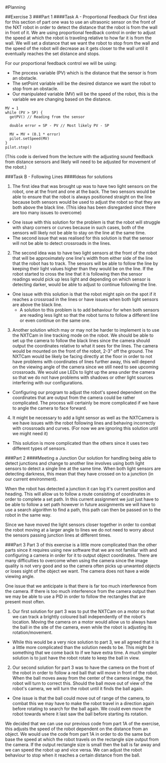 #Planning

##Exercise 3
###Part 1
####Task A - Proportional Feedback
Our first idea for this section of part one was to use an ultrasonic sensor on the front of the NXT robot in order to
detect the distance that the robot is from the wall in front of it.
We are using proportional feedback control in order to adjust the speed at which the robot is traveling relative to how
far it is from the wall.
We will set a distance that we want the robot to stop from the wall and the speed of the robot will decrease as it
gets closer to the wall until it eventually reaches the set distance and stops.

For our proportional feedback control we will be using:
* The process variable (PV) which is the distance that the sensor is from an obstacle.
* The setPoint variable will be the desired distance we want the robot to stop from an obstacle.
* Our manipulated variable (MV) will be the speed of the robot, this is the variable we are changing based on the distance.

```
MV = 1
while (PV > SP) {
  getPV() // Reading from the sensor
  
  double error = SP - PV // Most likely PV - SP
  
  MV = MV + (0.1 * error)
  pilot.setSpeed(MV)
}
pilot.stop()
```
(This code is derived from the lecture with the adjusting sound feedback from distance sensors and likely will need to be adjusted for movement of the robot.)


###Task B - Following Lines
####Ideas for solutions
1. The first idea that was brought up was to have two light sensors on the robot, one at the front and one at the back. The two sensors would be able to ensure that the robot is always positioned straight on the line because both sensors would be used to adjust the robot so that they are both above the black line.
(This idea has been disregarded since there are too many issues to overcome)
  * One issue with this solution for the problem is that the robot will struggle with sharp corners or curves because in such cases, both of the sensors will likely not be able to stay on the line at the same time.
  * The second issue that was realised for this solution is that the sensor will not be able to detect crossroads in the lines.
2. The second idea was to have two light sensors at the front of the robot that will be approximately one line's width from either side of the line that the robot has to track. The sensors will be able to follow the line by keeping their light values higher than they would be on the line. If the robot started to cross the line that it is following then the sensor readings would pick up less light and depending on which sensor is detecting darker, would be able to adjust to continue following the line.
  * One issue with this solution is that the robot might spin on the spot if it reaches a crossroad in the lines or have issues when both light sensors are above the black line.
    * A solution to this problem is to add behaviour for when both sensors are reading less light so that the robot turns to follow a different line or even continue on the same one.
3. Another solution which may or may not be harder to implement is to use the NXTCam in line tracking mode on the robot. We should be able to set up the camera to follow the black lines since the camera should output the coordinates relative to what it sees for the lines. The camera would be mounted on the front of the robot, 2-3" off the ground. The NXTCam would be likely be facing directly at the floor in order to not have problems with coordinates of lines further away, this will depend on the viewing angle of the camera since we still need to see upcoming crossroads. We would use LEDs to light up the area under the camera so that we do not have problems with shadows or other light sources interfering with our configurations.
  * Configuring our program to adjust the robot's speed dependent on the coordinates that are output from the camera could be rather complicated. The process will certainly be more complicated if we have to angle the camera to face forward.
4. It might be necessary to add a light sensor as well as the NXTCamera is we have issues with the robot following lines and behaving incorrectly with crossroads and curves. (For now we are ignoring this solution until we might need it)
  * This solution is more complicated than the others since it uses two different types of sensors.


###Part 2
####Meeting a Junction
Our solution for handling being able to detect junctions and change to another line involves using both light sensors to detect a single line at the same time. When both light sensors are detecting darkness, this mean that they have crossed on to a junction (in our current environment).

When the robot has detected a junction it can log it's current position and heading. This will allow us to follow a route consisting of coordinates in order to complete a set path. In this current assignment we just just have to be able to follow a set path however in future assignments we will have to use a search algorithm to find a path, this path can then be passed on to the robot in the same way.

Since we have moved the light sensors closer together in order to combat the robot moving at a larger angle to lines we do not need to worry about the sensors passing junction lines at different times.


###Part 3
Part 3 of this exercise is a little more complicated than the other parts since it requires using new software that we are not familiar with and configuring a camera in order for it to output object coordinates. There are many difficulties to overcome when using the camera since the image quality is not very good and so the camera often picks up unwanted objects or loses sight of the object we want. The camera does not have a wide viewing angle.

One issue that we anticipate is that there is far too much interference from the camera. If there is too much interference from the camera output then we may be able to use a PID in order to follow the rectangles that are present most often.

1. Our first solution for part 3 was to put the NXTCam on a motor so that we can track a brightly coloured ball independently of the robot's location. Moving the camera on a motor would allow us to always have the ball in the site of the camera, even while the robot is adjusting its rotation/movement.
  * While this would be a very nice solution to part 3, we all agreed that it is a little more complicated than the solution needs to be. This might be something that we come back to if we have extra time. A much simpler solution is to just have the robot rotate to keep the ball in view.
2. Our second solution for part 3 was to have the camera on the front of the robot in order to follow a red ball that will move in front of the robot. When the ball moves away from the center of the camera image, the robot will turn to correct this.
Should the ball move out of view of the robot's camera, we will turn the robot until it finds the ball again.
  * One issue is that the ball could move out of range of the camera, to combat this we may have to make the robot travel in a direction again before rotating to search for the ball again. We could even move the robot towards where it last saw the ball before starting its rotation.

We decided that we can use our previous code from part 1A of the exercise, this adjusts the speed of the robot dependent on the distance from an object. We would use the code from part 1A in order to do the same but base the speed at which the robot travels on the rectangle size output from the camera. If the output rectangle size is small then the ball is far away and we can speed the robot up and vice versa.
We can adjust the robot behaviour to stop when it reaches a certain distance from the ball.
